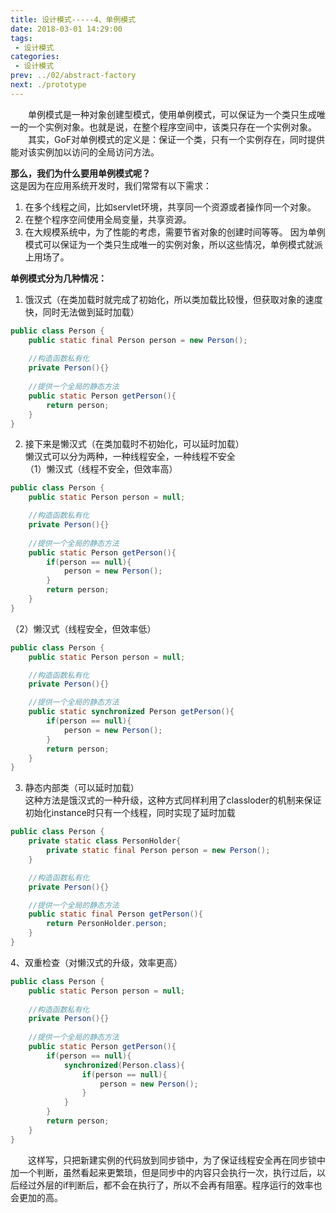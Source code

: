 ```yaml
---
title: 设计模式-----4、单例模式
date: 2018-03-01 14:29:00
tags:
 - 设计模式
categories:
 - 设计模式
prev: ../02/abstract-factory
next: ./prototype
---
```


&emsp;&emsp;单例模式是一种对象创建型模式，使用单例模式，可以保证为一个类只生成唯一的一个实例对象。也就是说，在整个程序空间中，该类只存在一个实例对象。  
&emsp;&emsp;其实，GoF对单例模式的定义是：保证一个类，只有一个实例存在，同时提供能对该实例加以访问的全局访问方法。  

**那么，我们为什么要用单例模式呢？**  
这是因为在应用系统开发时，我们常常有以下需求：
1. 在多个线程之间，比如servlet环境，共享同一个资源或者操作同一个对象。
2. 在整个程序空间使用全局变量，共享资源。
3. 在大规模系统中，为了性能的考虑，需要节省对象的创建时间等等。
因为单例模式可以保证为一个类只生成唯一的实例对象，所以这些情况，单例模式就派上用场了。  

**单例模式分为几种情况：**  
1. 饿汉式（在类加载时就完成了初始化，所以类加载比较慢，但获取对象的速度快，同时无法做到延时加载） 
``` java
public class Person {
    public static final Person person = new Person();
            
    //构造函数私有化
    private Person(){}
    
    //提供一个全局的静态方法
    public static Person getPerson(){
        return person;
    }
}
```

2. 接下来是懒汉式（在类加载时不初始化，可以延时加载）  
懒汉式可以分为两种，一种线程安全，一种线程不安全  
（1）懒汉式（线程不安全，但效率高）
``` java
public class Person {
    public static Person person = null;

    //构造函数私有化
    private Person(){}
            
    //提供一个全局的静态方法
    public static Person getPerson(){
        if(person == null){
            person = new Person();
        }
        return person;
    }
}
```
（2）懒汉式（线程安全，但效率低）
``` java
public class Person {
    public static Person person = null;

    //构造函数私有化
    private Person(){}

    //提供一个全局的静态方法
    public static synchronized Person getPerson(){
        if(person == null){
            person = new Person();
        }
        return person;
    }
}
```

3. 静态内部类（可以延时加载）  
这种方法是饿汉式的一种升级，这种方式同样利用了classloder的机制来保证初始化instance时只有一个线程，同时实现了延时加载        
``` java
public class Person {
    private static class PersonHolder{
        private static final Person person = new Person();
    }

    //构造函数私有化
    private Person(){}

    //提供一个全局的静态方法  
    public static final Person getPerson(){
        return PersonHolder.person;
    }
}
```

4、双重检查（对懒汉式的升级，效率更高）            
``` java
public class Person {
    public static Person person = null;
            
    //构造函数私有化
    private Person(){}
            
    //提供一个全局的静态方法
    public static Person getPerson(){
        if(person == null){
            synchronized(Person.class){
                if(person == null){
                    person = new Person();
                }
            }
        }
        return person;
    }
}
```
&emsp;&emsp;这样写，只把新建实例的代码放到同步锁中，为了保证线程安全再在同步锁中加一个判断，虽然看起来更繁琐，但是同步中的内容只会执行一次，执行过后，以后经过外层的if判断后，都不会在执行了，所以不会再有阻塞。程序运行的效率也会更加的高。